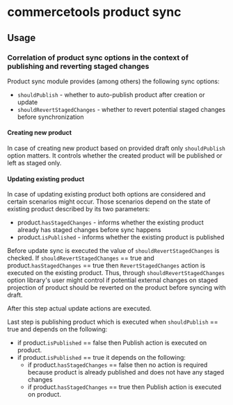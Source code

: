 # commercetools product sync

## Usage

### Correlation of product sync options in the context of publishing and reverting staged changes

Product sync module provides (among others) the following sync options:
* `shouldPublish` - whether to auto-publish product after creation or update
* `shouldRevertStagedChanges` - whether to revert potential staged changes before synchronization

#### Creating new product

In case of creating new product based on provided draft only `shouldPublish` option matters.
It controls whether the created product will be published or left as staged only.

#### Updating existing product

In case of updating existing product both options are considered and certain scenarios might occur.
Those scenarios depend on the state of existing product described by its two parameters:
* product.`hasStagedChanges` - informs whether the existing product already has staged changes before sync happens
* product.`isPublished` - informs whether the existing product is published

Before update sync is executed the value of `shouldRevertStagedChanges` is checked.
If `shouldRevertStagedChanges` == true and product.`hasStagedChanges` == true then `RevertStagedChanges` action
is executed on the existing product. Thus, through `shouldRevertStagedChanges` option library's user might
control if potential external changes on staged projection of product should be reverted on the product
before syncing with draft.

After this step actual update actions are executed.

Last step is publishing product which is executed when `shouldPublish` == true and depends on the following:
* if product.`isPublished` == false then Publish action is executed on product.
* if product.`isPublished` == true it depends on the following:
  * if product.`hasStagedChanges` == false then no action is required because product is already published and
  does not have any staged changes
  * if product.`hasStagedChanges` == true then Publish action is executed on product.